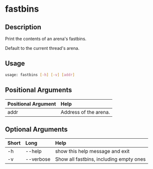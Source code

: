 <!-- THIS PART OF THIS FILE IS AUTOGENERATED. DO NOT MODIFY IT. See scripts/generate_docs.sh -->




# fastbins

## Description


Print the contents of an arena's fastbins.

Default to the current thread's arena.
## Usage


```bash
usage: fastbins [-h] [-v] [addr]

```
## Positional Arguments

|Positional Argument|Help|
| :--- | :--- |
|addr|Address of the arena.|

## Optional Arguments

|Short|Long|Help|
| :--- | :--- | :--- |
|-h|--help|show this help message and exit|
|-v|--verbose|Show all fastbins, including empty ones|

<!-- END OF AUTOGENERATED PART. Do not modify this line or the line below, they mark the end of the auto-generated part of the file. If you want to extend the documentation in a way which cannot easily be done by adding to the command help description, write below the following line. -->
<!-- ------------\>8---- ----\>8---- ----\>8------------ -->
